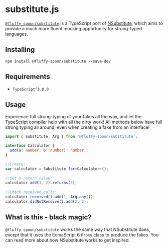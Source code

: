 # substitute.js
[`@fluffy-spoon/substitute`](https://www.npmjs.com/package/@fluffy-spoon/substitute) is a TypeScript port of [NSubstitute](http://nsubstitute.github.io), which aims to provide a much more fluent mocking opportunity for strong-typed languages.

## Installing
`npm install @fluffy-spoon/substitute --save-dev`

## Requirements
* `TypeScript^3.0.0`

## Usage
Experience full strong-typing of your fakes all the way, and let the TypeScript compiler help with all the dirty work! All methods below have full strong typing all around, even when creating a fake from an interface!

```typescript
import { Substitute, Arg } from '@fluffy-spoon/substitute';

interface Calculator {
  add(a: number, b: number): number;
}

//Create:
var calculator = Substitute.for<Calculator>();
 
//Set a return value:
calculator.add(1, 2).returns(3);
 
//Check received calls:
calculator.received().add(1, Arg.any());
calculator.didNotReceive().add(2, 2);
```

## What is this - black magic?
`@fluffy-spoon/substitute` works the same way that NSubstitute does, except that it uses the EcmaScript 6 `Proxy` class to produce the fakes. You can read more about how NSubstitute works to get inspired.
